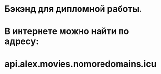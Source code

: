 # Бэкэнд для дипломной работы.
# В интернете можно найти по адресу:
# api.alex.movies.nomoredomains.icu
